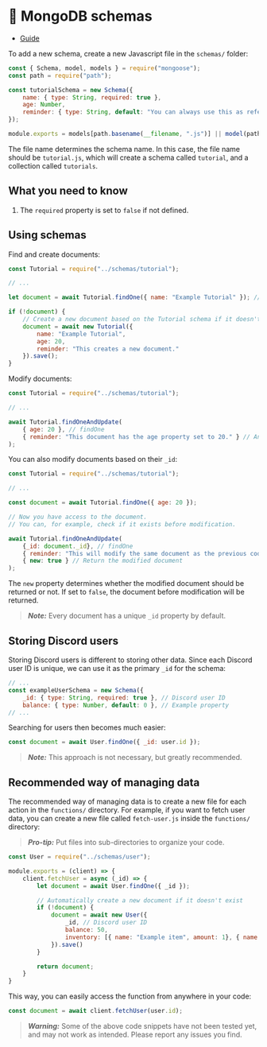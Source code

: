 # 🍃 MongoDB schemas
  
- [Guide](https://www.mongodb.com/developer/languages/javascript/getting-started-with-mongodb-and-mongoose/)

To add a new schema, create a new Javascript file in the `schemas/` folder:
```js
const { Schema, model, models } = require("mongoose");
const path = require("path");

const tutorialSchema = new Schema({
    name: { type: String, required: true },
    age: Number,
    reminder: { type: String, default: "You can always use this as reference or look at the guide." }
});

module.exports = models[path.basename(__filename, ".js")] || model(path.basename(__filename, ".js"), tutorialSchema);
```
The file name determines the schema name. In this case, the file name should be `tutorial.js`, which will create a schema called `tutorial`, and a collection called `tutorials`.

## What you need to know
1. The `required` property is set to `false` if not defined.

## Using schemas
Find and create documents:
```js
const Tutorial = require("../schemas/tutorial");

// ...

let document = await Tutorial.findOne({ name: "Example Tutorial" }); // Find document based on a property

if (!document) {
    // Create a new document based on the Tutorial schema if it doesn't already exist
    document = await new Tutorial({
        name: "Example Tutorial",
        age: 20,
        reminder: "This creates a new document."
    }).save();
}
```
Modify documents:
```js
const Tutorial = require("../schemas/tutorial");

// ...

await Tutorial.findOneAndUpdate(
    { age: 20 }, // findOne
    { reminder: "This document has the age property set to 20." } // AndUpdate
);
```
You can also modify documents based on their `_id`:
```js
const Tutorial = require("../schemas/tutorial");

// ...

const document = await Tutorial.findOne({ age: 20 });

// Now you have access to the document.
// You can, for example, check if it exists before modification.

await Tutorial.findOneAndUpdate(
    {_id: document._id}, // findOne
    { reminder: "This will modify the same document as the previous code." }, // AndUpdate
    { new: true } // Return the modified document
);
```
The `new` property determines whether the modified document should be returned or not. If set to `false`, the document before modification will be returned.
> ***Note:*** Every document has a unique `_id` property by default.

## Storing Discord users
Storing Discord users is different to storing other data. Since each Discord user ID is unique, we can use it as the primary `_id` for the schema:
```js
// ...
const exampleUserSchema = new Schema({
    _id: { type: String, required: true }, // Discord user ID
    balance: { type: Number, default: 0 }, // Example property
// ...
```
Searching for users then becomes much easier:
```js
const document = await User.findOne({ _id: user.id });
```
> ***Note:*** This approach is not necessary, but greatly recommended.

## Recommended way of managing data
The recommended way of managing data is to create a new file for each action in the `functions/` directory. For example, if you want to fetch user data, you can create a new file called `fetch-user.js` inside the `functions/` directory:
> ***Pro-tip:*** Put files into sub-directories to organize your code.
```js
const User = require("../schemas/user");

module.exports = (client) => {
    client.fetchUser = async (_id) => {
        let document = await User.findOne({ _id });

        // Automatically create a new document if it doesn't exist
        if (!document) {
            document = await new User({
                _id, // Discord user ID
                balance: 50,
                inventory: [{ name: "Example item", amount: 1}, { name: "Another item", amount: 3}]
            }).save()
        }

        return document;
    }
}
```
This way, you can easily access the function from anywhere in your code:
```js
const document = await client.fetchUser(user.id);
```
> ***Warning:*** Some of the above code snippets have not been tested yet, and may not work as intended. Please report any issues you find.